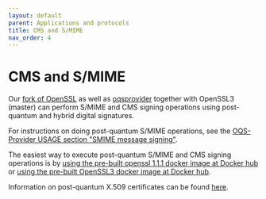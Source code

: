 ```yaml
---
layout: default
parent: Applications and protocols
title: CMS and S/MIME
nav_order: 4
---
```


# CMS and S/MIME

Our [fork of OpenSSL](tls/#oqs-openssl) as well as [oqsprovider](tls.html#oqs-openssl-provider) together with OpenSSL3 (master) can perform S/MIME and CMS signing operations using post-quantum and hybrid digital signatures.

For instructions on doing post-quantum S/MIME operations, see the [OQS-Provider USAGE section "SMIME message signing"](https://github.com/open-quantum-safe/oqs-provider/blob/main/USAGE.md#smime-message-signing----cryptographic-message-syntax-cms).

The easiest way to execute post-quantum S/MIME and CMS signing operations is by [using the pre-built openssl 1.1.1 docker image at Docker hub](https://hub.docker.com/r/openquantumsafe/curl) or [using the pre-built OpenSSL3 docker image at Docker hub](https://hub.docker.com/repository/docker/openquantumsafe/oqs-ossl3).

Information on post-quantum X.509 certificates can be found [here](x509).
